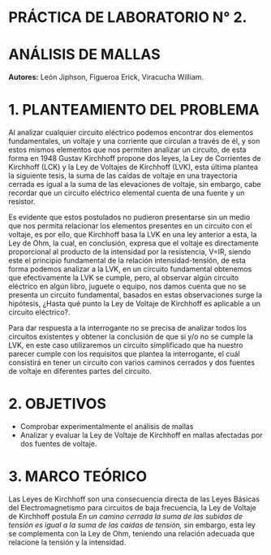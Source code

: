 # PRÁCTICA DE LABORATORIO N° 2.

# ANÁLISIS DE MALLAS

**Autores:** León Jiphson, Figueroa Erick, Viracucha William.

# 1. PLANTEAMIENTO DEL PROBLEMA

Al analizar cualquier circuito eléctrico podemos encontrar dos elementos fundamentales, un voltaje y una corriente que circulan a través
de él, y son estos mismos elementos que nos permiten analizar un circuito, de esta forma en 1948 Gustav Kirchhoff propone dos leyes, la 
Ley de Corrientes de Kirchhoff (LCK) y la Ley de Voltajes de Kirchhoff (LVK), esta última plantea la siguiente tesis, la suma de las 
caídas de voltaje en una trayectoria cerrada es igual a la suma de las elevaciones de voltaje, sin embargo, cabe recordar que un circuito 
eléctrico elemental cuenta de una fuente y un resistor.

Es evidente que estos postulados no pudieron presentarse sin un medio que nos permita relacionar los elementos presentes en un circuito 
con el voltaje, es por ello, que Kirchhoff basa la LVK en una ley anterior a esta, la Ley de Ohm, la cual, en conclusión, expresa que el 
voltaje es directamente proporcional al producto de la intensidad por la resistencia, V=IR, siendo este el principio fundamental de la 
relación intensidad-tensión, de esta forma podemos analizar a la LVK, en un circuito fundamental obtenemos que efectivamente la LVK se 
cumple, pero, al observar algún circuito eléctrico en algún libro, juguete o equipo, nos damos cuenta que no se presenta un circuito 
fundamental, basados en estas observaciones surge la hipótesis, ¿Hasta qué punto la Ley de Voltaje de Kirchhoff es aplicable a un circuito
eléctrico?.

Para dar respuesta a la interrogante no se precisa de analizar todos los circuitos existentes y obtener la conclusión de que si y/o 
no se cumple la LVK, en este caso utilizaremos un circuito simplificado que ha nuestro parecer cumple con  los requisitos que plantea
la interrogante, el cuál consistirá en tener un circuito con varios caminos cerrados y dos fuentes de voltaje en diferentes partes del 
circuito.

# 2. OBJETIVOS

- Comprobar experimentalmente el análisis de mallas
- Analizar y evaluar la Ley de Voltaje de Kirchhoff en mallas afectadas por dos fuentes de voltaje.

# 3. MARCO TEÓRICO

Las Leyes de Kirchhoff son una consecuencia directa de las Leyes Básicas del Electromagnetismo para circuitos de baja frecuencia, la Ley de Voltaje de Kirchhoff postula _En un camino cerrada la suma de las subidas de tensión es igual a la suma de las caídas de tensión,_ sin embargo, esta ley se complementa con la Ley de Ohm, teniendo una relación adecuada que relacione la tensión y la intensidad.




